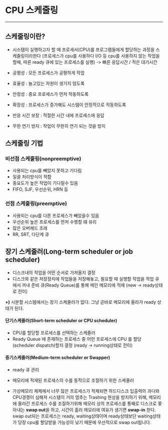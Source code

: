 # CPU 스케줄링
---

## 스케줄링이란?
- 시스템이 실행하고자 할 때 프로세서(CPU)를 프로그램들에게 할당하는 과정을 스케줄링이라한다
(프로세스가 cpu를 사용하다 I/O 등 cpu를 사용하지 않는 작업을 할때, 따른 ready 큐에 있는 프로세스를 실행) -> 빠른 응답시간 / 적은 대기시간


- 공평성 : 모든 프로세스가 공평하게 작업
- 효율성 : 놀고있는 자원이 생기지 않도록
- 안정성 : 중요 프로세스가 먼저 작동하도록
- 확장성 : 프로세스가 증가해도 시스템이 안정적으로 작동하도록
- 반응 시간 보장 : 적절한 시간 내에 프로세스에 응답
- 무한 연기 방지 : 작업이 무한히 연기 되는 것을 방지

## 스케줄링 기법

### 비선점 스케줄링(nonpreemptive) 
- 사용되는 cpu를 빼았지 못하고 기다림
- 일괄 처리방식이 적합
- 중요도가 높은 작업이 기다릴수 있음
- FIFO, SJF, 우선순위, HRN 등

### 선점 스케줄링(preemptive)
- 사용되는 cpu를 다른 프로세스가 빼았을수 있음
- 우선순위 높은 프로세스를 먼저 수행할 떄 유리
- 많은 오버헤드 초래
- RR, SRT, 다단계 큐


## 장기 스케줄러(Long-term scheduler or job scheduler)
- 디스크내의 작업을 어떤 순서로 가져올지 결정
- 디스크와 같은 저장장치에 작업들을 저장해놓고, 필요할 때 실행할 작업을 작업 큐에서 꺼내 준비 큐(Ready Queue)를 통해 메인 메모리에 적재 (new -> ready상태로 전이)
 
**+)** 시분할 시스템에서는 장기 스케줄러가 없다. 그냥 곧바로 메모리에 올라가 ready 상태가 된다.

#### 단기스케줄러(Short-term scheduler or CPU scheduler)
- CPU를 할당할 프로세스를 선택하는 스케줄러
- Ready Queue 에 존재하는 프로세스 중 어떤 프로세스에 CPU 를 할당(scheduler dispatch)할지 결정 (ready -> running상태로 전이)

#### 중기스케줄러(Medium-term scheduler or Swapper)
- ready 큐 관리
- 메모리에 적재된 프로세스의 수를 동적으로 조절하기 위한 스케줄러


- 가상메모리 체제에서 너무 많은 프로세스가 적재되면 하드디스크 입출력의 과다와 CPU경쟁이 심해져 시스템이 거의 멈추는 Trashing 현상을 방지하기 위해,
메모리에 올라간 프로세스 수를 조절하기위해 메모리 상의 프로세스를 통째로 디스크로 쫒아내는 **swap out**을 하고, 시간이 흘러 메모리에 여유가 생기면 **swap-in** 한다. 
swap out되는 프로세스는 ready, waiting상태이며 ready상태보단 waiting상태가 당장 cpu를 할당받을 가능성이 낮기 때문에 우선적으로 swap out됩니다.
